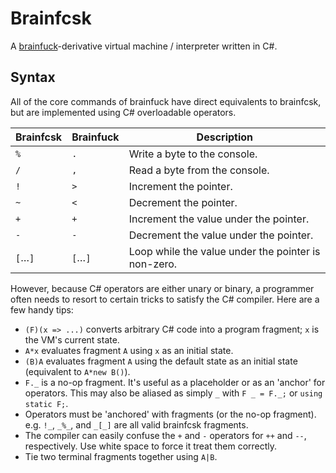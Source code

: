 # Brainfcsk

A [brainfuck][1]-derivative virtual machine / interpreter written in C#.

## Syntax

All of the core commands of brainfuck have direct equivalents to brainfcsk, but are implemented using C# overloadable operators.

| Brainfcsk | Brainfuck | Description |
|-----------|-----------|-------------|
| `%` | `.` | Write a byte to the console.
| `/` | `,` | Read a byte from the console.
| `!` | `>` | Increment the pointer.
| `~` | `<` | Decrement the pointer.
| `+` | `+` | Increment the value under the pointer.
| `-` | `-` | Decrement the value under the pointer.
| `[`…`]` | `[`…`]` | Loop while the value under the pointer is non-zero.

However, because C# operators are either unary or binary, a programmer often needs to resort to certain tricks to satisfy the C# compiler. Here are a few handy tips:

* `(F)(x => ...)` converts arbitrary C# code into a program fragment; `x` is the VM's current state.
* `A*x` evaluates fragment `A` using `x` as an initial state.
* `(B)A` evaluates fragment `A` using the default state as an initial state (equivalent to `A*new B()`).
* `F._` is a no-op fragment. It's useful as a placeholder or as an 'anchor' for operators. This may also be aliased as simply `_` with `F _ = F._;` or `using static F;`.
* Operators must be 'anchored' with fragments (or the no-op fragment). e.g. `!_`, `_%_`, and `_[_]` are all valid brainfcsk fragments.
* The compiler can easily confuse the `+` and `-` operators for `++` and `--`, respectively. Use white space to force it treat them correctly.
* Tie two terminal fragments together using `A|B`.

 [1]: https://en.wikipedia.org/wiki/Brainfuck
